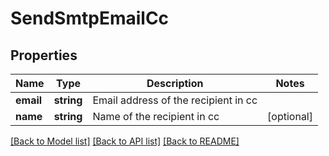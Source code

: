 # SendSmtpEmailCc

## Properties
Name | Type | Description | Notes
------------ | ------------- | ------------- | -------------
**email** | **string** | Email address of the recipient in cc | 
**name** | **string** | Name of the recipient in cc | [optional] 

[[Back to Model list]](../README.md#documentation-for-models) [[Back to API list]](../README.md#documentation-for-api-endpoints) [[Back to README]](../README.md)


